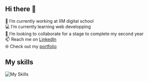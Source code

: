 ## Hi there 👋
 📓 I’m currently working at IIM digital school
 </br>
 💻 I’m currently learning web developping
 </br>
 💼 I’m looking to collaborate for a stage to complete my second year
 </br>
 📫 Reach me on [LinkedIn](www.linkedin.com/in/ilyan-jude-bain-trimbach-1687a9291)
 </br>
 🌐 Check out my [portfolio](https://portfolio-next-js-sigma-five.vercel.app)

## My skills
![My Skills](https://skillicons.dev/icons?i=html,css,js,typescript,php,python,mysql,figma,tailwind,nodejs,tailwind,nextjs,react)
